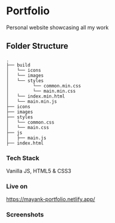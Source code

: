 # Portfolio
Personal website showcasing all my work

## Folder Structure
```
.
├── build
│   └── icons
│   └── images
│   └── styles
│         └── common.min.css
│         └── main.min.css              
│   └── index.min.html
│   └── main.min.js
├── icons                      
├── images                     
├── styles                     
│   └── common.css
│   └── main.css              
├── js                     
│   ├── main.js                          
├── index.html                     
```


### Tech Stack
Vanilla JS, HTML5 & CSS3


### Live on
https://mayank-portfolio.netlify.app/

### Screenshots
